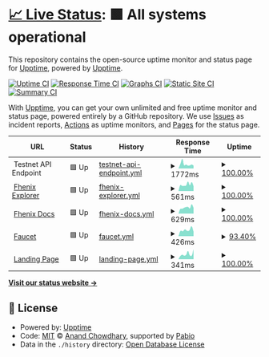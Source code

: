 # [📈 Live Status](https://upptime.github.io/upptime): <!--live status--> **🟩 All systems operational**

This repository contains the open-source uptime monitor and status page for [Upptime](https://upptime.js.org), powered by [Upptime](https://github.com/upptime/upptime).

[![Uptime CI](https://github.com/FhenixPRotocol/fhenix-status/workflows/Uptime%20CI/badge.svg)](https://github.com/FhenixPRotocol/fhenix-status/actions?query=workflow%3A%22Uptime+CI%22)
[![Response Time CI](https://github.com/FhenixPRotocol/fhenix-status/workflows/Response%20Time%20CI/badge.svg)](https://github.com/FhenixPRotocol/fhenix-status/actions?query=workflow%3A%22Response+Time+CI%22)
[![Graphs CI](https://github.com/FhenixPRotocol/fhenix-status/workflows/Graphs%20CI/badge.svg)](https://github.com/FhenixPRotocol/fhenix-status/actions?query=workflow%3A%22Graphs+CI%22)
[![Static Site CI](https://github.com/FhenixPRotocol/fhenix-status/workflows/Static%20Site%20CI/badge.svg)](https://github.com/FhenixPRotocol/fhenix-status/actions?query=workflow%3A%22Static+Site+CI%22)
[![Summary CI](https://github.com/FhenixPRotocol/fhenix-status/workflows/Summary%20CI/badge.svg)](https://github.com/FhenixPRotocol/fhenix-status/actions?query=workflow%3A%22Summary+CI%22)

With [Upptime](https://upptime.js.org), you can get your own unlimited and free uptime monitor and status page, powered entirely by a GitHub repository. We use [Issues](https://github.com/upptime/upptime/issues) as incident reports, [Actions](https://github.com/FhenixPRotocol/fhenix-status/actions) as uptime monitors, and [Pages](https://upptime.github.io/upptime) for the status page.

<!--start: status pages-->
<!-- This summary is generated by Upptime (https://github.com/upptime/upptime) -->
<!-- Do not edit this manually, your changes will be overwritten -->
<!-- prettier-ignore -->
| URL | Status | History | Response Time | Uptime |
| --- | ------ | ------- | ------------- | ------ |
| <img alt="" src="https://www.fhenix.io/wp-content/uploads/2023/09/cropped-Favicon_Dark-32x32.png" height="13"> Testnet API Endpoint | 🟩 Up | [testnet-api-endpoint.yml](https://github.com/FhenixProtocol/fhenix-status/commits/HEAD/history/testnet-api-endpoint.yml) | <details><summary><img alt="Response time graph" src="./graphs/testnet-api-endpoint/response-time-week.png" height="20"> 1772ms</summary><br><a href="https://status.fhenix.zone/history/testnet-api-endpoint"><img alt="Response time 2587" src="https://img.shields.io/endpoint?url=https%3A%2F%2Fraw.githubusercontent.com%2FFhenixProtocol%2Ffhenix-status%2FHEAD%2Fapi%2Ftestnet-api-endpoint%2Fresponse-time.json"></a><br><a href="https://status.fhenix.zone/history/testnet-api-endpoint"><img alt="24-hour response time 1396" src="https://img.shields.io/endpoint?url=https%3A%2F%2Fraw.githubusercontent.com%2FFhenixProtocol%2Ffhenix-status%2FHEAD%2Fapi%2Ftestnet-api-endpoint%2Fresponse-time-day.json"></a><br><a href="https://status.fhenix.zone/history/testnet-api-endpoint"><img alt="7-day response time 1772" src="https://img.shields.io/endpoint?url=https%3A%2F%2Fraw.githubusercontent.com%2FFhenixProtocol%2Ffhenix-status%2FHEAD%2Fapi%2Ftestnet-api-endpoint%2Fresponse-time-week.json"></a><br><a href="https://status.fhenix.zone/history/testnet-api-endpoint"><img alt="30-day response time 2632" src="https://img.shields.io/endpoint?url=https%3A%2F%2Fraw.githubusercontent.com%2FFhenixProtocol%2Ffhenix-status%2FHEAD%2Fapi%2Ftestnet-api-endpoint%2Fresponse-time-month.json"></a><br><a href="https://status.fhenix.zone/history/testnet-api-endpoint"><img alt="1-year response time 2587" src="https://img.shields.io/endpoint?url=https%3A%2F%2Fraw.githubusercontent.com%2FFhenixProtocol%2Ffhenix-status%2FHEAD%2Fapi%2Ftestnet-api-endpoint%2Fresponse-time-year.json"></a></details> | <details><summary><a href="https://status.fhenix.zone/history/testnet-api-endpoint">100.00%</a></summary><a href="https://status.fhenix.zone/history/testnet-api-endpoint"><img alt="All-time uptime 91.47%" src="https://img.shields.io/endpoint?url=https%3A%2F%2Fraw.githubusercontent.com%2FFhenixProtocol%2Ffhenix-status%2FHEAD%2Fapi%2Ftestnet-api-endpoint%2Fuptime.json"></a><br><a href="https://status.fhenix.zone/history/testnet-api-endpoint"><img alt="24-hour uptime 100.00%" src="https://img.shields.io/endpoint?url=https%3A%2F%2Fraw.githubusercontent.com%2FFhenixProtocol%2Ffhenix-status%2FHEAD%2Fapi%2Ftestnet-api-endpoint%2Fuptime-day.json"></a><br><a href="https://status.fhenix.zone/history/testnet-api-endpoint"><img alt="7-day uptime 100.00%" src="https://img.shields.io/endpoint?url=https%3A%2F%2Fraw.githubusercontent.com%2FFhenixProtocol%2Ffhenix-status%2FHEAD%2Fapi%2Ftestnet-api-endpoint%2Fuptime-week.json"></a><br><a href="https://status.fhenix.zone/history/testnet-api-endpoint"><img alt="30-day uptime 77.70%" src="https://img.shields.io/endpoint?url=https%3A%2F%2Fraw.githubusercontent.com%2FFhenixProtocol%2Ffhenix-status%2FHEAD%2Fapi%2Ftestnet-api-endpoint%2Fuptime-month.json"></a><br><a href="https://status.fhenix.zone/history/testnet-api-endpoint"><img alt="1-year uptime 91.47%" src="https://img.shields.io/endpoint?url=https%3A%2F%2Fraw.githubusercontent.com%2FFhenixProtocol%2Ffhenix-status%2FHEAD%2Fapi%2Ftestnet-api-endpoint%2Fuptime-year.json"></a></details>
| <img alt="" src="https://icons.duckduckgo.com/ip3/explorer.helium.fhenix.zone.ico" height="13"> [Fhenix Explorer](https://explorer.helium.fhenix.zone/api/v2/config/backend-version) | 🟩 Up | [fhenix-explorer.yml](https://github.com/FhenixProtocol/fhenix-status/commits/HEAD/history/fhenix-explorer.yml) | <details><summary><img alt="Response time graph" src="./graphs/fhenix-explorer/response-time-week.png" height="20"> 561ms</summary><br><a href="https://status.fhenix.zone/history/fhenix-explorer"><img alt="Response time 509" src="https://img.shields.io/endpoint?url=https%3A%2F%2Fraw.githubusercontent.com%2FFhenixProtocol%2Ffhenix-status%2FHEAD%2Fapi%2Ffhenix-explorer%2Fresponse-time.json"></a><br><a href="https://status.fhenix.zone/history/fhenix-explorer"><img alt="24-hour response time 992" src="https://img.shields.io/endpoint?url=https%3A%2F%2Fraw.githubusercontent.com%2FFhenixProtocol%2Ffhenix-status%2FHEAD%2Fapi%2Ffhenix-explorer%2Fresponse-time-day.json"></a><br><a href="https://status.fhenix.zone/history/fhenix-explorer"><img alt="7-day response time 561" src="https://img.shields.io/endpoint?url=https%3A%2F%2Fraw.githubusercontent.com%2FFhenixProtocol%2Ffhenix-status%2FHEAD%2Fapi%2Ffhenix-explorer%2Fresponse-time-week.json"></a><br><a href="https://status.fhenix.zone/history/fhenix-explorer"><img alt="30-day response time 455" src="https://img.shields.io/endpoint?url=https%3A%2F%2Fraw.githubusercontent.com%2FFhenixProtocol%2Ffhenix-status%2FHEAD%2Fapi%2Ffhenix-explorer%2Fresponse-time-month.json"></a><br><a href="https://status.fhenix.zone/history/fhenix-explorer"><img alt="1-year response time 509" src="https://img.shields.io/endpoint?url=https%3A%2F%2Fraw.githubusercontent.com%2FFhenixProtocol%2Ffhenix-status%2FHEAD%2Fapi%2Ffhenix-explorer%2Fresponse-time-year.json"></a></details> | <details><summary><a href="https://status.fhenix.zone/history/fhenix-explorer">100.00%</a></summary><a href="https://status.fhenix.zone/history/fhenix-explorer"><img alt="All-time uptime 99.60%" src="https://img.shields.io/endpoint?url=https%3A%2F%2Fraw.githubusercontent.com%2FFhenixProtocol%2Ffhenix-status%2FHEAD%2Fapi%2Ffhenix-explorer%2Fuptime.json"></a><br><a href="https://status.fhenix.zone/history/fhenix-explorer"><img alt="24-hour uptime 100.00%" src="https://img.shields.io/endpoint?url=https%3A%2F%2Fraw.githubusercontent.com%2FFhenixProtocol%2Ffhenix-status%2FHEAD%2Fapi%2Ffhenix-explorer%2Fuptime-day.json"></a><br><a href="https://status.fhenix.zone/history/fhenix-explorer"><img alt="7-day uptime 100.00%" src="https://img.shields.io/endpoint?url=https%3A%2F%2Fraw.githubusercontent.com%2FFhenixProtocol%2Ffhenix-status%2FHEAD%2Fapi%2Ffhenix-explorer%2Fuptime-week.json"></a><br><a href="https://status.fhenix.zone/history/fhenix-explorer"><img alt="30-day uptime 99.85%" src="https://img.shields.io/endpoint?url=https%3A%2F%2Fraw.githubusercontent.com%2FFhenixProtocol%2Ffhenix-status%2FHEAD%2Fapi%2Ffhenix-explorer%2Fuptime-month.json"></a><br><a href="https://status.fhenix.zone/history/fhenix-explorer"><img alt="1-year uptime 99.60%" src="https://img.shields.io/endpoint?url=https%3A%2F%2Fraw.githubusercontent.com%2FFhenixProtocol%2Ffhenix-status%2FHEAD%2Fapi%2Ffhenix-explorer%2Fuptime-year.json"></a></details>
| <img alt="" src="https://icons.duckduckgo.com/ip3/docs.fhenix.zone.ico" height="13"> [Fhenix Docs](https://docs.fhenix.zone) | 🟩 Up | [fhenix-docs.yml](https://github.com/FhenixProtocol/fhenix-status/commits/HEAD/history/fhenix-docs.yml) | <details><summary><img alt="Response time graph" src="./graphs/fhenix-docs/response-time-week.png" height="20"> 629ms</summary><br><a href="https://status.fhenix.zone/history/fhenix-docs"><img alt="Response time 507" src="https://img.shields.io/endpoint?url=https%3A%2F%2Fraw.githubusercontent.com%2FFhenixProtocol%2Ffhenix-status%2FHEAD%2Fapi%2Ffhenix-docs%2Fresponse-time.json"></a><br><a href="https://status.fhenix.zone/history/fhenix-docs"><img alt="24-hour response time 715" src="https://img.shields.io/endpoint?url=https%3A%2F%2Fraw.githubusercontent.com%2FFhenixProtocol%2Ffhenix-status%2FHEAD%2Fapi%2Ffhenix-docs%2Fresponse-time-day.json"></a><br><a href="https://status.fhenix.zone/history/fhenix-docs"><img alt="7-day response time 629" src="https://img.shields.io/endpoint?url=https%3A%2F%2Fraw.githubusercontent.com%2FFhenixProtocol%2Ffhenix-status%2FHEAD%2Fapi%2Ffhenix-docs%2Fresponse-time-week.json"></a><br><a href="https://status.fhenix.zone/history/fhenix-docs"><img alt="30-day response time 597" src="https://img.shields.io/endpoint?url=https%3A%2F%2Fraw.githubusercontent.com%2FFhenixProtocol%2Ffhenix-status%2FHEAD%2Fapi%2Ffhenix-docs%2Fresponse-time-month.json"></a><br><a href="https://status.fhenix.zone/history/fhenix-docs"><img alt="1-year response time 507" src="https://img.shields.io/endpoint?url=https%3A%2F%2Fraw.githubusercontent.com%2FFhenixProtocol%2Ffhenix-status%2FHEAD%2Fapi%2Ffhenix-docs%2Fresponse-time-year.json"></a></details> | <details><summary><a href="https://status.fhenix.zone/history/fhenix-docs">100.00%</a></summary><a href="https://status.fhenix.zone/history/fhenix-docs"><img alt="All-time uptime 100.00%" src="https://img.shields.io/endpoint?url=https%3A%2F%2Fraw.githubusercontent.com%2FFhenixProtocol%2Ffhenix-status%2FHEAD%2Fapi%2Ffhenix-docs%2Fuptime.json"></a><br><a href="https://status.fhenix.zone/history/fhenix-docs"><img alt="24-hour uptime 100.00%" src="https://img.shields.io/endpoint?url=https%3A%2F%2Fraw.githubusercontent.com%2FFhenixProtocol%2Ffhenix-status%2FHEAD%2Fapi%2Ffhenix-docs%2Fuptime-day.json"></a><br><a href="https://status.fhenix.zone/history/fhenix-docs"><img alt="7-day uptime 100.00%" src="https://img.shields.io/endpoint?url=https%3A%2F%2Fraw.githubusercontent.com%2FFhenixProtocol%2Ffhenix-status%2FHEAD%2Fapi%2Ffhenix-docs%2Fuptime-week.json"></a><br><a href="https://status.fhenix.zone/history/fhenix-docs"><img alt="30-day uptime 100.00%" src="https://img.shields.io/endpoint?url=https%3A%2F%2Fraw.githubusercontent.com%2FFhenixProtocol%2Ffhenix-status%2FHEAD%2Fapi%2Ffhenix-docs%2Fuptime-month.json"></a><br><a href="https://status.fhenix.zone/history/fhenix-docs"><img alt="1-year uptime 100.00%" src="https://img.shields.io/endpoint?url=https%3A%2F%2Fraw.githubusercontent.com%2FFhenixProtocol%2Ffhenix-status%2FHEAD%2Fapi%2Ffhenix-docs%2Fuptime-year.json"></a></details>
| <img alt="" src="https://icons.duckduckgo.com/ip3/get-helium.fhenix.zone.ico" height="13"> [Faucet](https://get-helium.fhenix.zone) | 🟩 Up | [faucet.yml](https://github.com/FhenixProtocol/fhenix-status/commits/HEAD/history/faucet.yml) | <details><summary><img alt="Response time graph" src="./graphs/faucet/response-time-week.png" height="20"> 426ms</summary><br><a href="https://status.fhenix.zone/history/faucet"><img alt="Response time 2456" src="https://img.shields.io/endpoint?url=https%3A%2F%2Fraw.githubusercontent.com%2FFhenixProtocol%2Ffhenix-status%2FHEAD%2Fapi%2Ffaucet%2Fresponse-time.json"></a><br><a href="https://status.fhenix.zone/history/faucet"><img alt="24-hour response time 507" src="https://img.shields.io/endpoint?url=https%3A%2F%2Fraw.githubusercontent.com%2FFhenixProtocol%2Ffhenix-status%2FHEAD%2Fapi%2Ffaucet%2Fresponse-time-day.json"></a><br><a href="https://status.fhenix.zone/history/faucet"><img alt="7-day response time 426" src="https://img.shields.io/endpoint?url=https%3A%2F%2Fraw.githubusercontent.com%2FFhenixProtocol%2Ffhenix-status%2FHEAD%2Fapi%2Ffaucet%2Fresponse-time-week.json"></a><br><a href="https://status.fhenix.zone/history/faucet"><img alt="30-day response time 2290" src="https://img.shields.io/endpoint?url=https%3A%2F%2Fraw.githubusercontent.com%2FFhenixProtocol%2Ffhenix-status%2FHEAD%2Fapi%2Ffaucet%2Fresponse-time-month.json"></a><br><a href="https://status.fhenix.zone/history/faucet"><img alt="1-year response time 2456" src="https://img.shields.io/endpoint?url=https%3A%2F%2Fraw.githubusercontent.com%2FFhenixProtocol%2Ffhenix-status%2FHEAD%2Fapi%2Ffaucet%2Fresponse-time-year.json"></a></details> | <details><summary><a href="https://status.fhenix.zone/history/faucet">93.40%</a></summary><a href="https://status.fhenix.zone/history/faucet"><img alt="All-time uptime 94.37%" src="https://img.shields.io/endpoint?url=https%3A%2F%2Fraw.githubusercontent.com%2FFhenixProtocol%2Ffhenix-status%2FHEAD%2Fapi%2Ffaucet%2Fuptime.json"></a><br><a href="https://status.fhenix.zone/history/faucet"><img alt="24-hour uptime 100.00%" src="https://img.shields.io/endpoint?url=https%3A%2F%2Fraw.githubusercontent.com%2FFhenixProtocol%2Ffhenix-status%2FHEAD%2Fapi%2Ffaucet%2Fuptime-day.json"></a><br><a href="https://status.fhenix.zone/history/faucet"><img alt="7-day uptime 93.40%" src="https://img.shields.io/endpoint?url=https%3A%2F%2Fraw.githubusercontent.com%2FFhenixProtocol%2Ffhenix-status%2FHEAD%2Fapi%2Ffaucet%2Fuptime-week.json"></a><br><a href="https://status.fhenix.zone/history/faucet"><img alt="30-day uptime 84.57%" src="https://img.shields.io/endpoint?url=https%3A%2F%2Fraw.githubusercontent.com%2FFhenixProtocol%2Ffhenix-status%2FHEAD%2Fapi%2Ffaucet%2Fuptime-month.json"></a><br><a href="https://status.fhenix.zone/history/faucet"><img alt="1-year uptime 94.37%" src="https://img.shields.io/endpoint?url=https%3A%2F%2Fraw.githubusercontent.com%2FFhenixProtocol%2Ffhenix-status%2FHEAD%2Fapi%2Ffaucet%2Fuptime-year.json"></a></details>
| <img alt="" src="https://icons.duckduckgo.com/ip3/www.fhenix.io.ico" height="13"> [Landing Page](https://www.fhenix.io) | 🟩 Up | [landing-page.yml](https://github.com/FhenixProtocol/fhenix-status/commits/HEAD/history/landing-page.yml) | <details><summary><img alt="Response time graph" src="./graphs/landing-page/response-time-week.png" height="20"> 341ms</summary><br><a href="https://status.fhenix.zone/history/landing-page"><img alt="Response time 317" src="https://img.shields.io/endpoint?url=https%3A%2F%2Fraw.githubusercontent.com%2FFhenixProtocol%2Ffhenix-status%2FHEAD%2Fapi%2Flanding-page%2Fresponse-time.json"></a><br><a href="https://status.fhenix.zone/history/landing-page"><img alt="24-hour response time 161" src="https://img.shields.io/endpoint?url=https%3A%2F%2Fraw.githubusercontent.com%2FFhenixProtocol%2Ffhenix-status%2FHEAD%2Fapi%2Flanding-page%2Fresponse-time-day.json"></a><br><a href="https://status.fhenix.zone/history/landing-page"><img alt="7-day response time 341" src="https://img.shields.io/endpoint?url=https%3A%2F%2Fraw.githubusercontent.com%2FFhenixProtocol%2Ffhenix-status%2FHEAD%2Fapi%2Flanding-page%2Fresponse-time-week.json"></a><br><a href="https://status.fhenix.zone/history/landing-page"><img alt="30-day response time 330" src="https://img.shields.io/endpoint?url=https%3A%2F%2Fraw.githubusercontent.com%2FFhenixProtocol%2Ffhenix-status%2FHEAD%2Fapi%2Flanding-page%2Fresponse-time-month.json"></a><br><a href="https://status.fhenix.zone/history/landing-page"><img alt="1-year response time 317" src="https://img.shields.io/endpoint?url=https%3A%2F%2Fraw.githubusercontent.com%2FFhenixProtocol%2Ffhenix-status%2FHEAD%2Fapi%2Flanding-page%2Fresponse-time-year.json"></a></details> | <details><summary><a href="https://status.fhenix.zone/history/landing-page">100.00%</a></summary><a href="https://status.fhenix.zone/history/landing-page"><img alt="All-time uptime 99.98%" src="https://img.shields.io/endpoint?url=https%3A%2F%2Fraw.githubusercontent.com%2FFhenixProtocol%2Ffhenix-status%2FHEAD%2Fapi%2Flanding-page%2Fuptime.json"></a><br><a href="https://status.fhenix.zone/history/landing-page"><img alt="24-hour uptime 100.00%" src="https://img.shields.io/endpoint?url=https%3A%2F%2Fraw.githubusercontent.com%2FFhenixProtocol%2Ffhenix-status%2FHEAD%2Fapi%2Flanding-page%2Fuptime-day.json"></a><br><a href="https://status.fhenix.zone/history/landing-page"><img alt="7-day uptime 100.00%" src="https://img.shields.io/endpoint?url=https%3A%2F%2Fraw.githubusercontent.com%2FFhenixProtocol%2Ffhenix-status%2FHEAD%2Fapi%2Flanding-page%2Fuptime-week.json"></a><br><a href="https://status.fhenix.zone/history/landing-page"><img alt="30-day uptime 100.00%" src="https://img.shields.io/endpoint?url=https%3A%2F%2Fraw.githubusercontent.com%2FFhenixProtocol%2Ffhenix-status%2FHEAD%2Fapi%2Flanding-page%2Fuptime-month.json"></a><br><a href="https://status.fhenix.zone/history/landing-page"><img alt="1-year uptime 99.98%" src="https://img.shields.io/endpoint?url=https%3A%2F%2Fraw.githubusercontent.com%2FFhenixProtocol%2Ffhenix-status%2FHEAD%2Fapi%2Flanding-page%2Fuptime-year.json"></a></details>

<!--end: status pages-->

[**Visit our status website →**](https://upptime.github.io/upptime)

## 📄 License

- Powered by: [Upptime](https://github.com/upptime/upptime)
- Code: [MIT](./LICENSE) © [Anand Chowdhary](https://anandchowdhary.com), supported by [Pabio](https://pabio.com)
- Data in the `./history` directory: [Open Database License](https://opendatacommons.org/licenses/odbl/1-0/)
